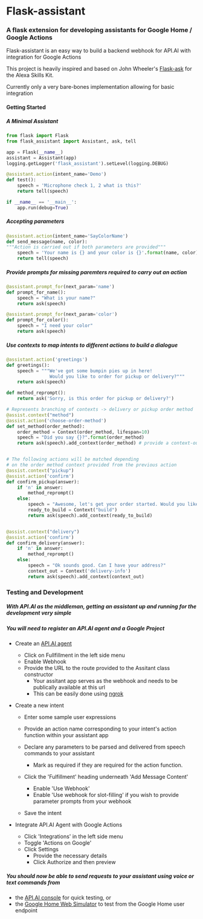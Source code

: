 # Flask-assistant
### A flask extension for developing assistants for Google Home / Google Actions

 Flask-assistant is an easy way to build a backend webhook for API.AI with integration for Google Actions

 This project is heavily inspired and based on John Wheeler's [Flask-ask](https://github.com/johnwheeler/flask-ask) for the Alexa Skills Kit.

 Currently only a very bare-bones implementation allowing for basic integration







#### Getting Started
##### A Minimal Assistant

```python
from flask import Flask
from flask_assistant import Assistant, ask, tell

app = Flask(__name__)
assistant = Assistant(app)
logging.getLogger('flask_assistant').setLevel(logging.DEBUG)

@assistant.action(intent_name='Demo')
def test():
    speech = 'Microphone check 1, 2 what is this?'
    return tell(speech)

if __name__ == '__main__':
    app.run(debug=True)
```

##### Accepting parameters
```python
@assistant.action(intent_name='SayColorName')
def send_message(name, color):
"""Action is carried out if both parameters are provided"""
    speech = 'Your name is {} and your color is {}'.format(name, color)
    return tell(speech)
```

##### Provide prompts for missing paremters required to carry out an action
```python
@assistant.prompt_for(next_param='name')
def prompt_for_name():
    speech = "What is your name?"
    return ask(speech)

@assistant.prompt_for(next_param='color')
def prompt_for_color():
    speech = "I need your color"
    return ask(speech)
```

##### Use contexts to map intents to different actions to build a dialogue 
```python
@assistant.action('greetings')
def greetings():
    speech = """We've got some bumpin pies up in here!
                Would you like to order for pickup or delivery?"""
    return ask(speech)

def method_reprompt():
    return ask('Sorry, is this order for pickup or delivery?')

# Represents branching of contexts -> delivery or pickup order method
@assist.context("method")
@assist.action('choose-order-method')
def set_method(order_method):
    order_method = Context(order_method, lifespan=10) 
    speech = "Did you say {}?".format(order_method)
    return ask(speech).add_context(order_method) # provide a context-out to guide dialogue


# The following actions will be matched depending
# on the order method context provided from the previous action
@assist.context("pickup")
@assist.action('confirm')
def confirm_pickup(answer):
    if 'n' in answer:
        method_reprompt()
    else:
        speech = "Awesome, let's get your order started. Would you like a custom or specialty pizza?"
        ready_to_build = Context("build")
        return ask(speech).add_context(ready_to_build)


@assist.context("delivery")
@assist.action('confirm')
def confirm_delivery(answer):
    if 'n' in answer:
        method_reprompt()
    else:
        speech = "Ok sounds good. Can I have your address?"
        context_out = Context('delivery-info')
        return ask(speech).add_context(context_out)
```


### Testing and Development
##### With API.AI as the middleman, getting an assistant up and running for the development very simple
##### You will need to register an API.AI agent and a Google Project

+ Create an [API.AI agent](https://console.api.ai/api-client/#/newAgent)
    - Click on Fullfillment in the left side menu
    - Enable Webhook
    - Provide the URL to the route provided to the Assitant class constructor
        - Your assitant app serves as the webhook and needs to be publically available at this url
        - This can be easily done using [ngrok](https://ngrok.com/)

+ Create a new intent

    - Enter some sample user expressions
    - Provide an action name corresponding to your intent's action function within your assistant app
    - Declare any parameters to be parsed and delivered from speech commands to your assistant
        - Mark as required if they are required for the action function.

    - Click the 'Fulfillment' heading underneath 'Add Message Content'
        - Enable 'Use Webhook'
        - Enable 'Use webhook for slot-filling' if you wish to provide parameter prompts from your webhook

    - Save the intent

+ Integrate API.AI Agent with Google Actions

    - Click 'Integrations' in the left side menu
    - Toggle 'Actions on Google'
    - Click Settings
        - Provide the necessary details
        - Click Authorize and then preview

##### You should now be able to send requests to your assistant using voice or text commands from 
- the [API.AI console](https://console.api.ai/api-client/) for quick testing, or
- the [Google Home Web Simulator](https://developers.google.com/actions/tools/web-simulator) to test from the Google Home user endpoint













